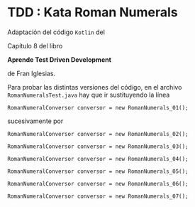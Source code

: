 # TDD : Kata Roman Numerals

Adaptación del código `Kotlin` del

Capítulo 8 del libro

**Aprende Test Driven Development**

de Fran Iglesias.

Para probar las distintas versiones del código, en el archivo `RomanNumeralsTest.java` hay que ir sustituyendo la línea 
```
RomanNumeralConversor conversor = new RomanNumerals_01();
```
sucesivamente por

```
RomanNumeralConversor conversor = new RomanNumerals_02();
```
```
RomanNumeralConversor conversor = new RomanNumerals_03();
```
```
RomanNumeralConversor conversor = new RomanNumerals_04();
```
```
RomanNumeralConversor conversor = new RomanNumerals_05();
```
```
RomanNumeralConversor conversor = new RomanNumerals_06();
```
```
RomanNumeralConversor conversor = new RomanNumerals_07();
```

